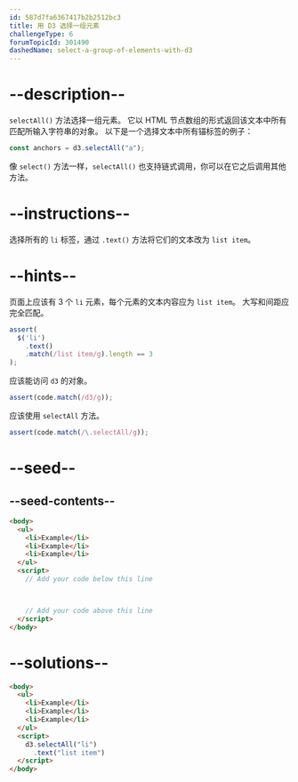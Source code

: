 ```yaml
---
id: 587d7fa6367417b2b2512bc3
title: 用 D3 选择一组元素
challengeType: 6
forumTopicId: 301490
dashedName: select-a-group-of-elements-with-d3
---
```


# --description--

`selectAll()` 方法选择一组元素。 它以 HTML 节点数组的形式返回该文本中所有匹配所输入字符串的对象。 以下是一个选择文本中所有锚标签的例子：

```js
const anchors = d3.selectAll("a");
```

像 `select()` 方法一样，`selectAll()` 也支持链式调用，你可以在它之后调用其他方法。

# --instructions--

选择所有的 `li` 标签，通过 `.text()` 方法将它们的文本改为 `list item`。

# --hints--

页面上应该有 3 个 `li` 元素，每个元素的文本内容应为 `list item`。 大写和间距应完全匹配。

```js
assert(
  $('li')
    .text()
    .match(/list item/g).length == 3
);
```

应该能访问 `d3` 的对象。

```js
assert(code.match(/d3/g));
```

应该使用 `selectAll` 方法。

```js
assert(code.match(/\.selectAll/g));
```

# --seed--

## --seed-contents--

```html
<body>
  <ul>
    <li>Example</li>
    <li>Example</li>
    <li>Example</li>
  </ul>
  <script>
    // Add your code below this line



    // Add your code above this line
  </script>
</body>
```

# --solutions--

```html
<body>
  <ul>
    <li>Example</li>
    <li>Example</li>
    <li>Example</li>
  </ul>
  <script>
    d3.selectAll("li")
      .text("list item")
  </script>
</body>
```

